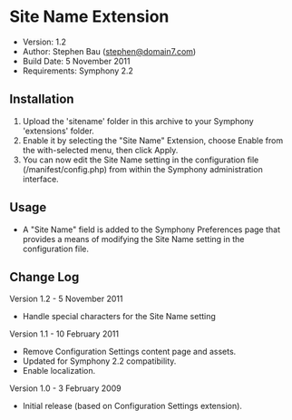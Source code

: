 # Site Name Extension

- Version: 1.2
- Author: Stephen Bau (stephen@domain7.com)
- Build Date: 5 November 2011
- Requirements: Symphony 2.2


## Installation

1. Upload the 'sitename' folder in this archive to your Symphony 'extensions' folder.
2. Enable it by selecting the "Site Name" Extension, choose Enable from the with-selected menu, then click Apply.
3. You can now edit the Site Name setting in the configuration file (/manifest/config.php) from within the Symphony administration interface.


## Usage

- A "Site Name" field is added to the Symphony Preferences page that provides a means of modifying the Site Name setting in the configuration file.


## Change Log

Version 1.2 - 5 November 2011

- Handle special characters for the Site Name setting

Version 1.1 - 10 February 2011

- Remove Configuration Settings content page and assets.
- Updated for Symphony 2.2 compatibility.
- Enable localization.

Version 1.0 - 3 February 2009

- Initial release (based on Configuration Settings extension).
